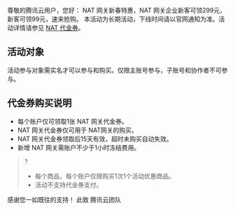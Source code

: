 ﻿尊敬的腾讯云用户，您好：
NAT 网关新春特惠，NAT 网关企业新客可领299元，新客可领99元，速来抢购。
本活动为长期活动，下线时间请以官网通知为准。活动详情请参见 [NAT 代金券](https://cloud.tencent.com/act/pro/network_spring_2022#coupon)。

## 活动对象
活动参与对象需实名才可以参与和购买。仅限主账号参与，子账号和协作者不可参与。


## 代金券购买说明
- 每个账户仅可领取1张 NAT 网关代金券。
- NAT 网关代金券仅可用于 NAT网关的购买。
- NAT 网关代金券领取后15天有效，超时未购买自动失效。
- 新增 NAT 网关需账户不少于1小时冻结费用。</li> </ul> 

>?
>- 每个商品，每个账户仅限购买1次1个活动优惠商品。
>- 活动不支持代金券支付。
>


感谢您一如既往的支持！
此致
腾讯云团队
